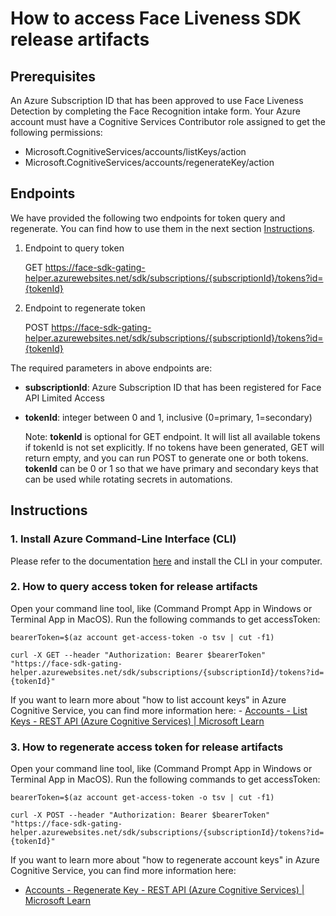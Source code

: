 # How to access Face Liveness SDK release artifacts

## Prerequisites
An Azure Subscription ID that has been approved to use Face Liveness Detection by completing the Face Recognition intake form.
Your Azure account must have a Cognitive Services Contributor role assigned to get the following permissions:
- Microsoft.CognitiveServices/accounts/listKeys/action
- Microsoft.CognitiveServices/accounts/regenerateKey/action

## Endpoints
We have provided the following two endpoints for token query and regenerate. You can find how to use them in the next section [Instructions](#instructions).
1. Endpoint to query token

    GET https://face-sdk-gating-helper.azurewebsites.net/sdk/subscriptions/{subscriptionId}/tokens?id={tokenId}
2. Endpoint to regenerate token

    POST https://face-sdk-gating-helper.azurewebsites.net/sdk/subscriptions/{subscriptionId}/tokens?id={tokenId}

The required parameters in above endpoints are:
- **subscriptionId**: Azure Subscription ID that has been registered for Face API Limited Access
- **tokenId**: integer between 0 and 1, inclusive (0=primary, 1=secondary)

    Note: 
    **tokenId** is optional for GET endpoint. It will list all available tokens if tokenId is not set explicitly. If no tokens have been generated, GET will return empty, and you can run POST to generate one or both tokens. **tokenId** can be 0 or 1 so that we have primary and secondary keys that can be used while rotating secrets in automations.


## Instructions

### 1. Install Azure Command-Line Interface (CLI)

Please refer to the documentation [here](https://learn.microsoft.com/en-us/cli/azure/) and install the CLI in your computer.

### 2. How to query access token for release artifacts

Open your command line tool, like (Command Prompt App in Windows or Terminal App in MacOS). Run the following commands to get accessToken:

```
bearerToken=$(az account get-access-token -o tsv | cut -f1)

curl -X GET --header "Authorization: Bearer $bearerToken" "https://face-sdk-gating-helper.azurewebsites.net/sdk/subscriptions/{subscriptionId}/tokens?id={tokenId}"
```

If you want to learn more about "how to list account keys" in Azure Cognitive Service, you can find more information here:
    - [Accounts - List Keys - REST API (Azure Cognitive Services) | Microsoft Learn](https://learn.microsoft.com/en-us/rest/api/cognitiveservices/accountmanagement/accounts/list-keys?view=rest-cognitiveservices-accountmanagement-2023-05-01&tabs=HTTP)

### 3. How to regenerate access token for release artifacts

Open your command line tool, like (Command Prompt App in Windows or Terminal App in MacOS). Run the following commands to get accessToken:

```
bearerToken=$(az account get-access-token -o tsv | cut -f1)

curl -X POST --header "Authorization: Bearer $bearerToken" "https://face-sdk-gating-helper.azurewebsites.net/sdk/subscriptions/{subscriptionId}/tokens?id={tokenId}"
```

If you want to learn more about "how to regenerate account keys" in Azure Cognitive Service, you can find more information here:
- [Accounts - Regenerate Key - REST API (Azure Cognitive Services) | Microsoft Learn](https://learn.microsoft.com/en-us/rest/api/cognitiveservices/accountmanagement/accounts/regenerate-key?view=rest-cognitiveservices-accountmanagement-2023-05-01&tabs=HTTP)
